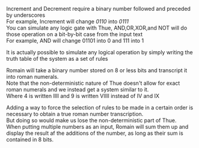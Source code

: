 Increment and Decrement require a binary number followed and preceded by underscores    
For example, Increment will change _0110_ into _0111_  
You can simulate any logic gate with Thue, AND,OR,XOR,and NOT will do those operation on a bit-by-bit case from the input text  
For example, AND will change 01101 into 0 and 111 into 1  
  
It is actually possible to simulate any logical operation by simply writing the truth table of the system as a set of rules  
  
Romain will take a binary number stored on 8 or less bits and transcript it into roman numerals.  
Note that the non-deterministic nature of Thue doesn't allow for exact roman numerals and we instead get a system similar to it.  
Where 4 is written IIII and 9 is  written VIIII instead of IV and IX  
  
Adding a way to force the selection of rules to be made in a certain order is necessary to obtain a true roman number transcription.  
But doing so would make us lose the non-deterministic part of Thue.  
When putting multiple numbers as an input, Romain will sum them up and display the result af the additions of the number, as long as their sum is contained in 8 bits.  
